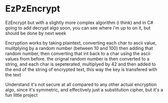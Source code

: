 # EzPzEncrypt
EzEncrypt but with a slightly more complex algorithm (i think) and in C#
going to add decrypt algo soon, you can see where i'm up to on it, but should be done by next week

Encryption works by taking plaintext, converting each char to ascii value, mulitplying by a random number (between 10 and 100) then adding that random number, then converting that int back to a char using the ascii values from before. the orignal random number is then converted to a string, and each char is sepeterated, multiplyed by 42 and then added to the end of the string of encrypted text, this way the key is transfered with the text

Understand it's not secure at all compared to any other actual encryption algo, since it's symmetric, and effectively just a substitution cipher, but it's a fun little project

